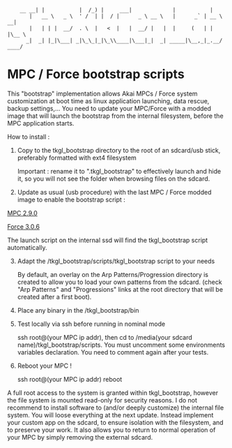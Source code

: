         __ __| |           |  /_) |     ___|             |           |
           |   __ \   _ \  ' /  | |  / |      _ \ __ \   |      _` | __ \   __|
           |   | | |  __/  . \  |   <  |   |  __/ |   |  |     (   | |   |\__ \
          _|  _| |_|\___| _|\_\_|_|\_\\____|\___|_|  _| _____|\__,_|_.__/ ____/

# MPC / Force bootstrap scripts

This "bootstrap" implementation allows Akai MPCs / Force system customization at boot time as linux application launching, data rescue, backup settings,... 
You need to update your MPC/Force with a modded image that will launch the bootstrap from the internal filesystem, before the MPC application starts.

How to install :

1. Copy to the tkgl_bootstrap directory to the root of an sdcard/usb stick, preferably formatted with ext4 filesystem    

   Important : rename it to ".tkgl_bootstrap" to effectively launch and hide it, so you will not see the folder when browsing files on the sdcard.

2. Update as usual (usb procedure) with the last MPC / Force modded image to enable the bootstrap script :

  [MPC 2.9.0](https://drive.google.com/drive/folders/1A57y88qUesdRu_S2F8FVn3AhZaA_dDgG?usp=sharing)

  [Force 3.0.6](https://drive.google.com/drive/folders/1AqEcxZnJkUNG-8yA7DVGSTJy_sd6ijqr?usp=sharing)

   The launch script on the internal ssd will find the tkgl_bootstrap script automatically. 

3. Adapt the /tkgl_bootstrap/scripts/tkgl_bootstrap script to your needs 

   By default, an overlay on the Arp Patterns/Progression directory is created to allow you to load your own patterns from the sdcard.
   (check "Arp Patterns" and "Progressions" links at the root directory that will be created after a first boot). 

4. Place any binary in the /tkgl_bootstrap/bin

5. Test locally via ssh before running in nominal mode

    ssh root@(your MPC ip addr), then cd to /media(your sdcard name)/tkgl_bootstrap/scripts.
    You must uncomment some environments variables declaration.
    You need to comment again after your tests.

6. Reboot your MPC !

    ssh root@(your MPC ip addr) reboot
    
A full root access to the system is granted within tkgl_bootstrap, however the file system is mounted read-only for security reasons.
I do not recommend to install software to (and/or deeply customize) the internal file system. You will loose everything at the next update.
Instead implement your custom app on the sdcard, to ensure isolation with the filesystem, and to preserve your work.
It also allows you to return to normal operation of your MPC by simply removing the external sdcard.



